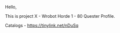 Hello,

This is project X - Wrobot Horde 1 - 80 Quester Profile. 

Catalogs - https://tinylink.net/nDuSq
